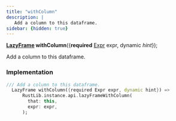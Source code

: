 ```yaml
---
title: "withColumn"
description: |
   Add a column to this dataframe.
sidebar: {hidden: true}
---
```

<span class="dart-code"><strong>[LazyFrame] withColumn</strong>({<span class="nobr"><strong>required</strong> [Expr] expr</span>, <span class="nobr">dynamic <i>hint</i></span>});</span>

 Add a column to this dataframe.
### Implementation
```dart
/// Add a column to this dataframe.
  LazyFrame withColumn({required Expr expr, dynamic hint}) =>
      RustLib.instance.api.lazyFrameWithColumn(
        that: this,
        expr: expr,
      );
```

[LazyFrame]: /reference/classes/lazyframe
[Expr]: /reference/classes/expr
[dynamic]: #
